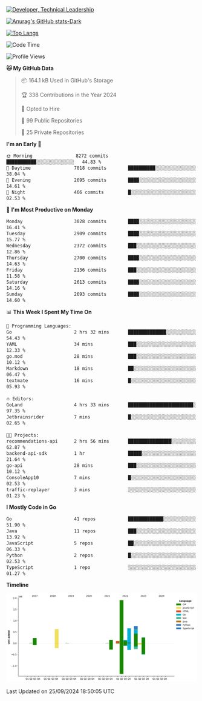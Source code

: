 <div>
  <a href="https://www.linkedin.com/in/arielpineiro/" target="_blank" rel="nofollow noopener noreferrer">
    <img src="https://img.shields.io/badge/-LinkedIn-%230077B5?style=for-the-badge&logo=linkedin&logoColor=white" alt="Developer, Technical Leadership" title="Ariel Piñeiro">
  </a>
</div>

[![Anurag's GitHub stats-Dark](https://github-readme-stats.vercel.app/api?username=arielsrv&show_icons=true&theme=dark#gh-dark-mode-only)](https://github.com/anuraghazra/github-readme-stats#gh-dark-mode-only)

[![Top Langs](https://github-readme-stats.vercel.app/api/top-langs/?username=arielsrv&layout=compact&langs_count=10&theme=dark#gh-dark-mode-only)](https://github.com/anuraghazra/github-readme-stats&theme=dark#gh-dark-mode-only)

<!--START_SECTION:waka-->
![Code Time](http://img.shields.io/badge/Code%20Time-1%2C103%20hrs%2058%20mins-blue)

![Profile Views](http://img.shields.io/badge/Profile%20Views-5-blue)

**🐱 My GitHub Data** 

> 📦 164.1 kB Used in GitHub's Storage 
 > 
> 🏆 338 Contributions in the Year 2024
 > 
> 💼 Opted to Hire
 > 
> 📜 99 Public Repositories 
 > 
> 🔑 25 Private Repositories 
 > 
**I'm an Early 🐤** 

```text
🌞 Morning                8272 commits        ███████████░░░░░░░░░░░░░░   44.83 % 
🌆 Daytime                7018 commits        ██████████░░░░░░░░░░░░░░░   38.04 % 
🌃 Evening                2695 commits        ████░░░░░░░░░░░░░░░░░░░░░   14.61 % 
🌙 Night                  466 commits         █░░░░░░░░░░░░░░░░░░░░░░░░   02.53 % 
```
📅 **I'm Most Productive on Monday** 

```text
Monday                   3028 commits        ████░░░░░░░░░░░░░░░░░░░░░   16.41 % 
Tuesday                  2909 commits        ████░░░░░░░░░░░░░░░░░░░░░   15.77 % 
Wednesday                2372 commits        ███░░░░░░░░░░░░░░░░░░░░░░   12.86 % 
Thursday                 2700 commits        ████░░░░░░░░░░░░░░░░░░░░░   14.63 % 
Friday                   2136 commits        ███░░░░░░░░░░░░░░░░░░░░░░   11.58 % 
Saturday                 2613 commits        ████░░░░░░░░░░░░░░░░░░░░░   14.16 % 
Sunday                   2693 commits        ████░░░░░░░░░░░░░░░░░░░░░   14.60 % 
```


📊 **This Week I Spent My Time On** 

```text
💬 Programming Languages: 
Go                       2 hrs 32 mins       ██████████████░░░░░░░░░░░   54.43 % 
YAML                     34 mins             ███░░░░░░░░░░░░░░░░░░░░░░   12.33 % 
go.mod                   28 mins             ███░░░░░░░░░░░░░░░░░░░░░░   10.12 % 
Markdown                 18 mins             ██░░░░░░░░░░░░░░░░░░░░░░░   06.47 % 
textmate                 16 mins             █░░░░░░░░░░░░░░░░░░░░░░░░   05.93 % 

🔥 Editors: 
GoLand                   4 hrs 33 mins       ████████████████████████░   97.35 % 
Jetbrainsrider           7 mins              █░░░░░░░░░░░░░░░░░░░░░░░░   02.65 % 

🐱‍💻 Projects: 
recommendations-api      2 hrs 56 mins       ████████████████░░░░░░░░░   62.87 % 
backend-api-sdk          1 hr                █████░░░░░░░░░░░░░░░░░░░░   21.64 % 
go-api                   28 mins             ███░░░░░░░░░░░░░░░░░░░░░░   10.12 % 
ConsoleApp10             7 mins              █░░░░░░░░░░░░░░░░░░░░░░░░   02.53 % 
traffic-replayer         3 mins              ░░░░░░░░░░░░░░░░░░░░░░░░░   01.23 % 
```

**I Mostly Code in Go** 

```text
Go                       41 repos            █████████████░░░░░░░░░░░░   51.90 % 
Java                     11 repos            ███░░░░░░░░░░░░░░░░░░░░░░   13.92 % 
JavaScript               5 repos             ██░░░░░░░░░░░░░░░░░░░░░░░   06.33 % 
Python                   2 repos             █░░░░░░░░░░░░░░░░░░░░░░░░   02.53 % 
TypeScript               1 repo              ░░░░░░░░░░░░░░░░░░░░░░░░░   01.27 % 
```



**Timeline**

![Lines of Code chart](https://raw.githubusercontent.com/arielsrv/arielsrv/main/assets/bar_graph.png)


 Last Updated on 25/09/2024 18:50:05 UTC
<!--END_SECTION:waka-->
